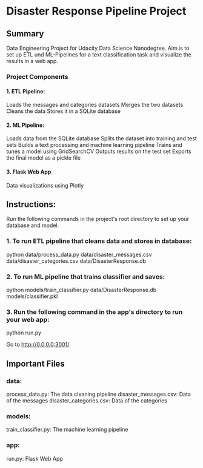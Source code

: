 # Disaster Response Pipeline Project

## Summary
Data Engineering Project for Udacity Data Science Nanodegree. Aim is to set up ETL und ML-Pipelines for a text classification task and visualize the results in a web app.

### Project Components

#### 1. ETL Pipeline:
  Loads the messages and categories datasets
  Merges the two datasets
  Cleans the data
  Stores it in a SQLite database
#### 2. ML Pipeline:
  Loads data from the SQLite database
  Splits the dataset into training and test sets
  Builds a text processing and machine learning pipeline
  Trains and tunes a model using GridSearchCV
  Outputs results on the test set
  Exports the final model as a pickle file
#### 3. Flask Web App
  Data visualizations using Plotly

## Instructions:

Run the following commands in the project's root directory to set up your database and model.

### 1. To run ETL pipeline that cleans data and stores in database:

  python data/process_data.py data/disaster_messages.csv data/disaster_categories.csv data/DisasterResponse.db

### 2. To run ML pipeline that trains classifier and saves:

  python models/train_classifier.py data/DisasterResponse.db models/classifier.pkl

### 3. Run the following command in the app's directory to run your web app:

  python run.py

  Go to http://0.0.0.0:3001/

## Important Files
### data:

process_data.py: The data cleaning pipeline
disaster_messages.csv: Data of the messages
disaster_categories.csv: Data of the categories

### models:

train_classifier.py: The machine learning pipeline 

### app:

run.py: Flask Web App



